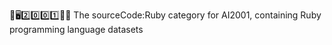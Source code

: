 🧠️🖥️2️⃣️0️⃣️0️⃣️1️⃣️💾️📜️ The sourceCode:Ruby category for AI2001, containing Ruby programming language datasets
